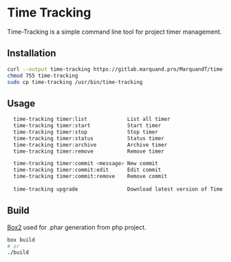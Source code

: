# Time Tracking
Time-Tracking is a simple command line tool for project timer management.
## Installation
```bash
curl --output time-tracking https://gitlab.marquand.pro/MarquandT/time-tracking/-/raw/master/time-tracking?inline=false
chmod 755 time-tracking
sudo cp time-tracking /usr/bin/time-tracking
```
## Usage
```bash
  time-tracking timer:list             List all timer
  time-tracking timer:start            Start timer
  time-tracking timer:stop             Stop timer
  time-tracking timer:status           Status timer
  time-tracking timer:archive          Archive timer
  time-tracking timer:remove           Remove timer

  time-tracking timer:commit <message> New commit
  time-tracking timer:commit:edit      Edit commit
  time-tracking timer:commit:remove    Remove commit
  
  time-tracking upgrade                Download latest version of Time Tracking
```
## Build
[Box2](https://github.com/box-project/box2) used for .phar generation from php project. 
```bash
box build
# or
./build
```